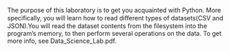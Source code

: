 The purpose of this laboratory is to get you acquainted with Python. More specifically, you will learn how to read diﬀerent types of datasets(CSV and JSON).You will read the dataset contents from the filesystem into the program’s memory, to then perform several operations on the data. 
To get more info, see Data_Science_Lab.pdf.
